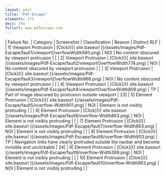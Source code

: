 ```yaml
---
layout: post
title: "Pdf-Escape"
elements: 175
decs: 794
fullurl: www.pdfescape.com
---
```

| Failure No. | Category | Screenshot | Classification | Reason | Distinct RLF |
| 1| Viewport Protrusion | [Click]({{ site.baseurl }}/assets/images/Pdf-Escape/fault1/viewportOverflowWidth560.png) | NOI | No content obscured by viewport protrusion | |
| 2| Viewport Protrusion | [Click]({{ site.baseurl }}/assets/images/Pdf-Escape/fault2/viewportOverflowWidth774.png) | NOI | No content obscured by viewport protrusion | |
| 3| Viewport Protrusion | [Click]({{ site.baseurl }}/assets/images/Pdf-Escape/fault3/viewportOverflowWidth966.png) | NOI | No content obscured by viewport protrusion | |
| 4| Viewport Protrusion | [Click]({{ site.baseurl }}/assets/images/Pdf-Escape/fault4/viewportOverflowWidth809.png) | TP | Part of image obscured by protrusion outside viewport | 23|
| 5| Element Protrusion | [Click]({{ site.baseurl }}/assets/images/Pdf-Escape/fault5/overflow-Width901.png) | NOI | Element is not visibly protruding | |
| 6| Element Protrusion | [Click]({{ site.baseurl }}/assets/images/Pdf-Escape/fault6/overflow-Width863.png) | NOI | Element is not visibly protruding | |
| 7| Element Protrusion | [Click]({{ site.baseurl }}/assets/images/Pdf-Escape/fault7/overflow-Width863.png) | NOI | Element is not visibly protruding | |
| 8| Element Protrusion | [Click]({{ site.baseurl }}/assets/images/Pdf-Escape/fault8/overflow-Width803.png) | TP | Navigation links have clearly protruded outside the navbar and become invisible and unclickable | 24|
| 9| Element Protrusion | [Click]({{ site.baseurl }}/assets/images/Pdf-Escape/fault9/overflow-Width399.png) | NOI | Element is not visibly protruding | |
| 10| Element Protrusion | [Click]({{ site.baseurl }}/assets/images/Pdf-Escape/fault10/overflow-Width863.png) | NOI | Element is not visibly protruding | |
